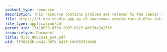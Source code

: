 ```yaml
---
content_type: resource
description: This resource contains problem set related to the caesar cipher.
file: https://ol-ocw-studio-app-qa.s3.amazonaws.com/courses/6-00sc-introduction-to-computer-science-and-programming-spring-2011/ff50119bd441887d641fcdb569934b6d_MIT6_00SCS11_ps4.pdf
file_type: application/pdf
parent_uid: 17410556-8f30-2907-b327-46f2da54236f
resourcetype: Document
title: MIT6_00SCS11_ps4.pdf
uid: ff50119b-d441-887d-641f-cdb569934b6d
---
```

